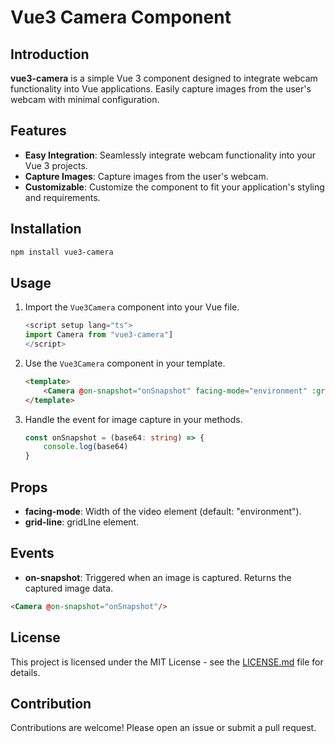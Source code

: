 # Vue3 Camera Component

## Introduction

**vue3-camera** is a simple Vue 3 component designed to integrate webcam functionality into Vue applications.
Easily capture images from the user's webcam with minimal configuration.

## Features

- **Easy Integration**: Seamlessly integrate webcam functionality into your Vue 3 projects.
- **Capture Images**: Capture images from the user's webcam.
- **Customizable**: Customize the component to fit your application's styling and requirements.

## Installation

```bash
npm install vue3-camera
```

## Usage

1. Import the `Vue3Camera` component into your Vue file.

    ```ts
    <script setup lang="ts">
    import Camera from "vue3-camera"]
    </script>
    ```

2. Use the `Vue3Camera` component in your template.

    ```html
    <template>
        <Camera @on-snapshot="onSnapshot" facing-mode="environment" :grid-line="true" />
    </template>
    ```

3. Handle the event for image capture in your methods.

    ```ts
    const onSnapshot = (base64: string) => {
        console.log(base64)
    }
    ```

## Props

- **facing-mode**: Width of the video element (default: "environment").
- **grid-line**: gridLIne element.

## Events

- **on-snapshot**: Triggered when an image is captured. Returns the captured image data.

```html
<Camera @on-snapshot="onSnapshot"/>
```

## License

This project is licensed under the MIT License - see the [LICENSE.md](LICENSE.md) file for details.

## Contribution

Contributions are welcome! Please open an issue or submit a pull request.
